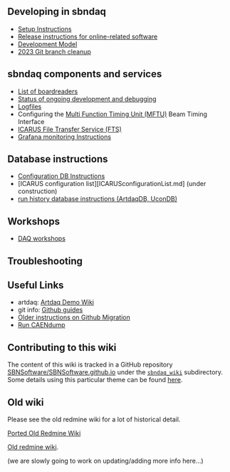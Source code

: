 Developing in sbndaq
----------------------------------------------

* [Setup Instructions](Installation)
* [Release instructions for online-related software](ReleaseInstructions)
* [Development Model](DevModel)
* [2023 Git branch cleanup](2023BranchCleanup.md)


sbndaq components and services
----------------------------------------------
* [List of boardreaders](Boardreaders.md)
* [Status of ongoing development and debugging](development/development.md)
* [Logfiles](DAQLogfiles.md)
* Configuring the [Multi Function Timing Unit (MFTU)](ACnet/MFTU.md) Beam Timing Interface
* [ICARUS File Transfer Service (FTS)](ICARUS_FTS.md)
* [Grafana monitoring Instructions](grafana.md)

Database instructions
---
* [Configuration DB Instructions](configurationDB.md)
* [ICARUS configuration list][ICARUSconfigurationList.md] (under construction)
* [run history database instructions (ArtdaqDB, UconDB)](run_history.md)


Workshops
---------
* [DAQ workshops](DAQworkshops.md)

Troubleshooting
----------------------------------------------



Useful Links
---
* artdaq: [Artdaq Demo Wiki](https://cdcvs.fnal.gov/redmine/projects/artdaq-demo/wiki)
* git info: [Github guides](https://guides.github.com/)
* [Older instructions on Github Migration](GithubMigration.md)
* [Run CAENdump](CAENdump_setup.md)



Contributing to this wiki
----------------------------------------------


The content of this wiki is tracked in a GitHub repository [SBNSoftware/SBNSoftware.github.io](https://github.com/SBNSoftware/SBNSoftware.github.io)
under the
[`sbndaq_wiki`](https://github.com/SBNSoftware/SBNSoftware.github.io/tree/master/sbndaq_wiki)
subdirectory. Some details using this particular theme can be found [here](https://github.com/chrisrhymes/bulma-clean-theme).



Old wiki
----------------------------------------------
Please
see the old redmine wiki for a lot of historical detail.

[Ported Old Redmine Wiki](../sbndaq_oldwiki/Wiki)

[Old redmine wiki](https://cdcvs.fnal.gov/redmine/projects/sbndaq/wiki).

(we are slowly going to work on updating/adding more info here...)
